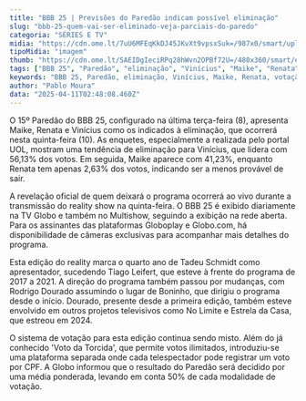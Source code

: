 ```yaml
---
title: "BBB 25 | Previsões do Paredão indicam possível eliminação"
slug: "bbb-25-quem-vai-ser-eliminado-veja-parciais-do-paredo"
categoria: "SÉRIES E TV"
midia: "https://cdn.ome.lt/7uU6MFEqKkDJ45JKvXt9vpsxSuk=/987x0/smart/uploads/conteudo/fotos/bbb25-maike-renata-vinicius-parciais.jpg"
tipoMidia: "imagem"
thumb: "https://cdn.ome.lt/SAEIDgIeciRPq28hWvn2OPBf72U=/480x360/smart/extras/conteudos/bbb25-vinicius-15-parciais-peq.jpg"
tags: ["BBB 25", "Paredão", "eliminação", "Vinícius", "Maike", "Renata", "votação", "Tadeu Schmidt", "especial-BBB 25"]
keywords: "BBB 25, Paredão, eliminação, Vinícius, Maike, Renata, votação, Tadeu Schmidt"
author: "Pablo Moura"
data: "2025-04-11T02:48:08.460Z"
---
```


O 15º Paredão do BBB 25, configurado na última terça-feira (8), apresenta Maike, Renata e Vinícius como os indicados à eliminação, que ocorrerá nesta quinta-feira (10). As enquetes, especialmente a realizada pelo portal UOL, mostram uma tendência de eliminação para Vinícius, que lidera com 56,13% dos votos. Em seguida, Maike aparece com 41,23%, enquanto Renata tem apenas 2,63% dos votos, indicando ser a menos provável de sair.

A revelação oficial de quem deixará o programa ocorrerá ao vivo durante a transmissão do reality show na quinta-feira. O BBB 25 é exibido diariamente na TV Globo e também no Multishow, seguindo a exibição na rede aberta. Para os assinantes das plataformas Globoplay e Globo.com, há disponibilidade de câmeras exclusivas para acompanhar mais detalhes do programa.

Esta edição do reality marca o quarto ano de Tadeu Schmidt como apresentador, sucedendo Tiago Leifert, que esteve à frente do programa de 2017 a 2021. A direção do programa também passou por mudanças, com Rodrigo Dourado assumindo o lugar de Boninho, que dirigiu o programa desde o início. Dourado, presente desde a primeira edição, também esteve envolvido em outros projetos televisivos como No Limite e Estrela da Casa, que estreou em 2024.

O sistema de votação para esta edição continua sendo misto. Além do já conhecido 'Voto da Torcida', que permite votos ilimitados, introduziu-se uma plataforma separada onde cada telespectador pode registrar um voto por CPF. A Globo informou que o resultado do Paredão será decidido por uma média ponderada, levando em conta 50% de cada modalidade de votação.